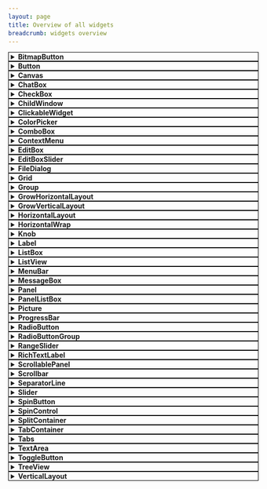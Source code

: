 ```yaml
---
layout: page
title: Overview of all widgets
breadcrumb: widgets overview
---
```


<style>
details.WidgetSummary {
  width: 100%;
  border: 1px solid black;
  padding-left: 0.3em;
}

details.WidgetSummary > summary {
  cursor: pointer;
}

details.WidgetSummary[open] {
  padding-bottom: 0.4em;
}
details.WidgetSummary[open] > summary {
  padding-bottom: 0.4em;
}
</style>

<!-- BitmapButton-->

<div class="SmallerMargin">
<details class="WidgetSummary" id="BitmapButton" markdown="1">
<summary><b>BitmapButton</b></summary>

The `BitmapButton` widget provides a button that has a small icon next to the text (or only an icon and no text).

![BitmapButton](/resources/WidgetsOverview/BitmapButton.png){:width="295" height="45"}

Similar widgets:
- If you don't want an icon and just want a button with a background texture then you should still use the <a href="#Button">Button</a> widget instead

Documentation: [BitmapButton](/documentation/1.0/classtgui_1_1BitmapButton.html), [ButtonRenderer](/documentation/1.0/classtgui_1_1ButtonRenderer.html) (BitmapButtonRenderer does not exist)

**Example usage**
```c++
button->setText("Click me");
button->setImage("Icon.png");

button->onPress([](const tgui::String& text){
    std::cerr << "Button with caption " << text << " was pressed\n";
});
```

**Notes**

Unlike the onClick signal, the onPress signal can also be triggered by pressing the space or return key while the button is focused.

When the Texture property is set in the renderer, the BackgroundColor and RoundedBorderRadius renderer properties will be ignored.

</details>
</div>

<!-- Button -->

<div class="SmallerMargin">
<details class="WidgetSummary" id="Button" markdown="1">
<summary><b>Button</b></summary>

The `Button` widget provides the basic funcionality for a button.

![Button](/resources/WidgetsOverview/Button.png){:width="400" height="35"}

Similar widgets:
- If you don't need Down or Hover states then you can use a <a href="#Picture">Picture</a> widget instead
- If you want the button to remain in Down state until clicking it again, then check out the <a href="#ToggleButton">ToggleButton</a> widget
- If you want a small icon next to the button text then check out the <a href="#BitmapButton">BitmapButton</a> widget

Documentation: [Button](/documentation/1.0/classtgui_1_1Button.html), [ButtonRenderer](/documentation/1.0/classtgui_1_1ButtonRenderer.html)

**Example usage**
```c++
button->setText("Click me");

button->onPress([](const tgui::String& text){
    std::cerr << "Button with caption " << text << " was pressed\n";
});
```

**Notes**

Unlike the onClick signal, the onPress signal can also be triggered by pressing the space or return key while the button is focused.

When the Texture property is set in the renderer, the BackgroundColor and RoundedBorderRadius renderer properties will be ignored.

</details>
</div>

<!-- Canvas -->

<div class="SmallerMargin">
<details class="WidgetSummary" id="Canvas" markdown="1">
<summary><b>Canvas</b></summary>

The `Canvas` widget provides a way to render custom contents.

There isn't actually a widget called `Canvas`, but every rendering backend has a backend-specific canvas widget to render on. For more information and examples on how to use each canvas, check the [Canvas tutorial](../canvas/).

Documentation:
- [CanvasSFML](/documentation/1.0/classtgui_1_1CanvasSFML.html)
- [CanvasSDL](/documentation/1.0/classtgui_1_1CanvasSDL.html)
- [CanvasOpenGL3](/documentation/1.0/classtgui_1_1CanvasOpenGL3.html)
- [CanvasGLES2](/documentation/1.0/classtgui_1_1CanvasGLES2.html)

</details>
</div>

<!-- ChatBox -->

<div class="SmallerMargin">
<details class="WidgetSummary" id="ChatBox" markdown="1">
<summary><b>ChatBox</b></summary>

The `ChatBox` widget provides a multi-line label where each line can be given its own text style and color.

![ChatBox](/resources/WidgetsOverview/ChatBox.png){:width="280" height="114"}

Similar widgets:
- If different text styles within a line are needed then check out the <a href="#RichTextLabel">RichTextLabel</a> widget instead

Documentation: [ChatBox](/documentation/1.0/classtgui_1_1ChatBox.html), [ChatBoxRenderer](/documentation/1.0/classtgui_1_1ChatBoxRenderer.html)

**Example usage**
```c++
chatBox->setLinesStartFromTop(false); // vertically align text to bottom
chatBox->setNewLinesBelowOthers(true); // lines are added at the bottom
chatBox->setLineLimit(100); // only keep last 100 lines at any time
chatBox->setTextColor(tgui::Color::Red); // sets default color
chatBox->setTextStyle(tgui::TextStyle::Bold); // sets default text style

chatBox->addLine("Hello"); // red + bold
chatBox->addLine("World", tgui::Color::Green); // green + bold
chatBox->addLine("World", tgui::Color::Blue, tgui::TextStyle::Italic); // blue + italic (not bold)
```

</details>
</div>

<!-- CheckBox -->

<div class="SmallerMargin">
<details class="WidgetSummary" id="CheckBox" markdown="1">
<summary><b>CheckBox</b></summary>

The `CheckBox` widget provides a box that is either checked or unchecked with some text displayed on the right side of the box.

![CheckBox](/resources/WidgetsOverview/CheckBox.png){:width="283" height="67"}

Similar widgets:
- If only one option should be selectable at the same time then you can use <a href="#RadioButton">RadioButton</a> instead
- If you don't need text next to the check box then you can also check out the <a href="#ToggleButton">ToggleButton</a> widget

Documentation: [CheckBox](/documentation/1.0/classtgui_1_1CheckBox.html), [CheckBoxRenderer](/documentation/1.0/classtgui_1_1CheckBoxRenderer.html)

**Example usage**
```c++
checkBox->setText("Option 1");
checkBox->setChecked(true);
checkBox->setTextClickable(true); // Also check/uncheck when text is clicked

checkBox->onChange([](bool checked){
    if (checked)
        std::cerr << "CheckBox is now checked.\n";
    else
        std::cerr << "CheckBox is now unchecked.\n";
});
```

**Notes**

When the TextureUnchecked and TextureChecked properties are set in the renderer, the BackgroundColor renderer property will be ignored.

</details>
</div>

<!-- ChildWindow -->

<div class="SmallerMargin">
<details class="WidgetSummary" id="ChildWindow" markdown="1">
<summary><b>ChildWindow</b></summary>

The `ChildWindow` widget provides a way to have child windows, which are esentially panels with a title bar.

![ChildWindow](/resources/WidgetsOverview/ChildWindow.png){:width="400" height="78"}

Documentation: [ChildWindow](/documentation/1.0/classtgui_1_1ChildWindow.html), [ChildWindowRenderer](/documentation/1.0/classtgui_1_1ChildWindowRenderer.html)

**Example usage**
```c++
childWindow->setMinimumSize({100, 50});
childWindow->setTitle("Settings");
childWindow->setTitleButtons(tgui::ChildWindow::TitleButton::Close);
childWindow->setResizable(true);
childWindow->setKeepInParent(true); // Prevents any part of the window to go outside the screen

childWindow->onClosing([](bool* abort){
    *abort = true; // Prevents the window from being closed, onClose won't be triggered
});
childWindow->onClose([]{
    std::cerr << "ChildWindow has been closed\n";
    // childWindow->getParent()->remove(childWindow) will be called after this callback ends
});
```

**Notes**

If a child window has a close button and the onClosing callback doesn't abort the close, then closing a child window will cause it to be removed from its parent. You can show the window again by simply adding the window to its parent like you did when creating it.

When the TextureTitleBar property is set in the renderer, the TitleBarColor renderer property will be ignored.

When the TextureBackground property is set in the renderer, the BackgroundColor renderer property will be ignored.

</details>
</div>

<!-- ClickableWidget -->

<div class="SmallerMargin">
<details class="WidgetSummary" id="ClickableWidget" markdown="1">
<summary><b>ClickableWidget</b></summary>

The `ClickableWidget` widget provides an invisible clickable rectangle. It is also used as the base class for several other widgets that inherit the simple mouse click events (e.g. Picture, Button, ...).

Documentation: [ClickableWidget](/documentation/1.0/classtgui_1_1ClickableWidget.html), [WidgetRenderer](/documentation/1.0/classtgui_1_1WidgetRenderer.html) (ClickableWidgetRenderer does not exist)

**Example usage**
```c++
widget->setSize({100, 50});
widget->setPosition({"50%", "20%"});

widget->onMousePress([]{
    std::cerr << "Left mouse button went down on top of the widget\n";
});
widget->onClick([]{
    std::cerr << "Widget was clicked\n";
});
```

</details>
</div>

<!-- ColorPicker -->

<div class="SmallerMargin">
<details class="WidgetSummary" id="ColorPicker" markdown="1">
<summary><b>ColorPicker</b></summary>

The `ColorPicker` widget provides a child window in which a color can be selected.

![ColorPicker](/resources/WidgetsOverview/ColorPicker.png){:width="537" height="243"}

Documentation: [ColorPicker](/documentation/1.0/classtgui_1_1ColorPicker.html), [ColorPickerRenderer](/documentation/1.0/classtgui_1_1ColorPickerRenderer.html)

**Example usage**
```c++
colorPicker->setTitle("Change Background Color");
colorPicker->setColor(tgui::Color::Blue); // Set initial color when opening

colorPicker->onColorChange([](const tgui::Color& color){
    std::cerr << "Color inside open window has changed\n";
});
colorPicker->onOkPress([](const tgui::Color& color){
    std::cerr << "The OK button was pressed to confirm the color selection\n";
});
colorPicker->onClose([]{
    std::cerr << "ColorPicker was closed (either by OK or Cancel)\n";
    // colorPicker->getParent()->remove(colorPicker) will be called after this callback ends
});
```

**Notes**

When the OK button is pressed, the onOkPress signal fires before onClose.

If the color was changed and the Cancel button is clicked, onColorChange will trigger with the initial color before onClose is triggered.

Closing the color picker (with either OK or Cancel button) will cause it to be removed from its parent. You can show the window again by simply adding the color picker to its parent like you did when creating it.

When the TextureTitleBar property is set in the renderer, the TitleBarColor renderer property will be ignored.

When the TextureBackground property is set in the renderer, the BackgroundColor renderer property will be ignored.

</details>
</div>

<!-- ComboBox -->

<div class="SmallerMargin">
<details class="WidgetSummary" id="ComboBox" markdown="1">
<summary><b>ComboBox</b></summary>

The `ComboBox` widget provides a way to select an item from a drop-down list.

![ComboBox](/resources/WidgetsOverview/ComboBox.png){:width="270" height="118"}

Documentation: [ComboBox](/documentation/1.0/classtgui_1_1ComboBox.html), [ComboBoxRenderer](/documentation/1.0/classtgui_1_1ComboBoxRenderer.html)

**Example usage**
```c++
comboBox->addItem("First");
comboBox->addItem("Second");
comboBox->addItem("Third");
comboBox->setSelectedItemByIndex(1); // Selects "Second"

comboBox->onItemSelect([](int index){
    std::cerr << "Selected item in ComboBox changed to index " << index << "\n";
});
comboBox->onItemSelect([](const tgui::String& item){
    std::cerr << "Selected item in ComboBox changed to " << item << "\n";
});
```

**Notes**

When the TextureBackground property is set in the renderer, the BackgroundColor renderer property will be ignored.

When the TextureArrow property is set in the renderer, the ArrowBackgroundColor and ArrowColor renderer properties will be ignored.

</details>
</div>


<!-- ContextMenu -->

<div class="SmallerMargin">
<details class="WidgetSummary" id="ContextMenu" markdown="1">
<summary><b>ContextMenu</b></summary>

The `ContextMenu` widget provides a way to select an item from a drop-down list.

![ContextMenu](/resources/WidgetsOverview/ContextMenu.png){:width="420" height="130"}

Documentation: [ContextMenu](/documentation/1.0/classtgui_1_1ContextMenu.html), [ContextMenuRenderer](/documentation/1.0/classtgui_1_1ContextMenuRenderer.html)

**Example usage**
```c++
contextMenu->setMinimumMenuWidth(100);
contextMenu->addMenuItem("Copy");
contextMenu->addMenuItem("Paste");
contextMenu->addMenuItem({"Edit", "Undo"});
contextMenu->addMenuItem({"Edit", "Redo"});
contextMenu->setMenuItemEnabled({"Edit", "Redo"}, false);

contextMenu->onMenuItemClick([](const std::vector<tgui::String>& hierarchy) {
    // hierarchy == {"Copy"} when pressing Copy item
    // hierarchy == {"Edit", "Undo"} when pressing Undo item
});

// The menu is only there when you open it.
// Once the user clicks on an item, the menu automatically closes.
contextMenu->openMenuAtMouseCursor();
```

**Notes**

When the menu is closed (which is the default), the widget is invisible even after adding it to the gui and isVisible() returns true. You must use the openMenu or openMenuAtMouseCursor to make the menu show up.

The connectMenuItem will internally do the same as adding an onMenuItemClick callback that compares whether the clicked menu item matches with the connected item.

When the TextureItemBackground property is set in the renderer, the BackgroundColor and SelectedBackgroundColor renderer property will be ignored for the menus.

</details>
</div>


<!-- EditBox -->

<div class="SmallerMargin">
<details class="WidgetSummary" id="EditBox" markdown="1">
<summary><b>EditBox</b></summary>

The `EditBox` widget provides a single-line text field.

![EditBox](/resources/WidgetsOverview/EditBox.png){:width="295" height="31"}

Similar widgets:
- If you need a multi-line text field then check out the <a href="#TextArea">TextArea</a> widget instead

Documentation: [EditBox](/documentation/1.0/classtgui_1_1EditBox.html), [EditBoxRenderer](/documentation/1.0/classtgui_1_1EditBoxRenderer.html)

**Example usage**
```c++
editBox->setPasswordCharacter('*');
editBox->setAlignment(tgui::EditBox::Alignment::Right);
editBox->setDefaultText("Fill in password..."); // Displayed while edit box is empty

editBox->onTextChange([](const tgui::String& text){
    std::cerr << "EditBox contents was changed to " << text << "\n";
});
editBox->onReturnOrUnfocus([](const tgui::String& text){
    std::cerr << "EditBox was unfocused or return key was pressed.\n";
});
```

**Notes**

When the Texture property is set in the renderer, the BackgroundColor renderer property will be ignored.

</details>
</div>

<!-- EditBoxSlider -->

<div class="SmallerMargin">
<details class="WidgetSummary" id="EditBoxSlider" markdown="1">
<summary><b>EditBoxSlider</b></summary>

The `EditBoxSlider` widget provides a numeric text field with a slider below it.

![EditBoxSlider](/resources/WidgetsOverview/EditBoxSlider.png){:width="200" height="39"}

Similar widgets:
- If instead of a slider below the edit box you want arrows next to it then check out the <a href="#SpinControl">SpinControl</a> widget instead

Documentation: [EditBoxSlider](/documentation/1.0/classtgui_1_1EditBoxSlider.html), [WidgetRenderer](/documentation/1.0/classtgui_1_1WidgetRenderer.html) (EditBoxSliderRenderer does not exist)

**Example usage**
```c++
editBoxSlider->setMinimum(10);
editBoxSlider->setMaximum(20);
editBoxSlider->setStep(0.1);
editBoxSlider->setValue(15);
editBoxSlider->setDecimalPlaces(1); // Display "15.0" instead of "15"
editBoxSlider->setTextAlignment(tgui::HorizontalAlignment::Center);

editBoxSlider->onValueChange([](float value){
    std::cerr << "EditBoxSlider value was changed to " << value << "\n";
});
```

**Notes**

The renderer for the edit box and slider can be accessed with `getEditBoxRenderer()` and `getSliderRenderer()`.

</details>
</div>

<!-- FileDialog -->

<div class="SmallerMargin">
<details class="WidgetSummary" id="FileDialog" markdown="1">
<summary><b>FileDialog</b></summary>

The `FileDialog` widget allows you to select a file from the file system.

![FileDialog (White theme)](/resources/WidgetsOverview/FileDialog_White.png){:width="602" height="423"} ![FileDialog (Black theme)](/resources/WidgetsOverview/FileDialog_Black.png){:width="602" height="423"}

Documentation: [FileDialog](/documentation/1.0/classtgui_1_1FileDialog.html), [FileDialogRenderer](/documentation/1.0/classtgui_1_1FileDialogRenderer.html)

**Example usage**
```c++
// Open dialog where you can select multiple files
auto openFileDialog = tgui::FileDialog::create("Open file", "Open");
openFileDialog->setMultiSelect(true);
openFileDialog->setPath(tgui::Filesystem::getHomeDirectory());
openFileDialog->setFileTypeFilters({ {"Images", {"*.png", "*.jpg"}}, {"All files", {}} }, 1);

// Save dialog
auto saveFileDialog = tgui::FileDialog::create("Save file", "Save");
saveFileDialog->setFileMustExist(false);
saveFileDialog->setFilename("config.txt");

openFileDialog->onFileSelect([](const std::vector<tgui::Filesystem::Path>& paths){
    for (auto path : paths)
        std::cerr << path.asString() << "\n";
});

saveFileDialog->onFileSelect([](const tgui::String& filePath){
    std::cerr << "Selected file " << filePath << "\n";
});
saveFileDialog->onCancel([]{
    std::cerr << "No file selected.\n";
});
```

**Notes**

You can still interact with widgets outside the file dialog. If you do not want this, then you should e.g. place a semi-transparent black panel behind the file dialog that fills the entire screen, and then remove it again when the window is closed.

The file dialog is a child window that remains in the main window. TGUI only renders to the window attached to the gui, if you instead want a new dialog window then it might be a better choice to use [tiny file dialogs](https://sourceforge.net/projects/tinyfiledialogs/) or [Portable File Dialogs](https://github.com/samhocevar/portable-file-dialogs).

</details>
</div>

<!-- Grid -->

<div class="SmallerMargin">
<details class="WidgetSummary" id="Grid" markdown="1">
<summary><b>Grid</b></summary>

The `Grid` widget provides a way to automatically position widgets beneath and beside each other. The grid can either auto-size to fit the widgets inside it, or it can be given a size in which case additional gaps can appear between widgets so that the widgets spread out to fill the given area.

Similar widgets:
- If you only need a single row or column then check out <a href="#GrowHorizontalLayout">GrowHorizontalLayout</a> or <a href="#GrowVerticalLayout">GrowVerticalLayout</a> instead
- If widgets are always added to the same row until it is full then check out the <a href="#HorizontalWrap">HorizontalWrap</a> widget
- If the size of the child widgets should also be determined by the grid size then have a look at <a href="#HorizontalLayout">HorizontalLayout</a> and <a href="#VerticalLayout">VerticalLayout</a>

Documentation: [Grid](/documentation/1.0/classtgui_1_1Grid.html), [WidgetRenderer](/documentation/1.0/classtgui_1_1WidgetRenderer.html) (GridRenderer does not exist)

**Example usage**
```c++
// Only call setWidgetCell after adding the widget with the add() function
// Make sure to add the widget to the grid with the add() function before calling setWidgetCell.
// You need to call setWidgetCell for each widget in the grid. The function has several parameters:
// - The widget for which you want to set (or change) the grid location
// - Row number in which the widget needs to be placed (starting from 0)
// - Column number in which the widget needs to be placed (starting from 0)
// - Optional alignment within the cell (in case widget is smaller than those in same row or column)
// - Optional padding to add around the widget
grid->setWidgetCell(widget1, 0, 0);
grid->setWidgetCell(widget2, 0, 1);
grid->setWidgetCell(widget3, 3, 1);

// Assuming the widgets have sizes of 200x150, 100x100 and 300x200, the above lines cause the following:
// - The top row will have a height of max(150,100) = 150
// - Rows 1 and 2 don't exist as they contain no widgets, the second row will be row number 3
// - The second row has height 200
// - The first column has a width of 200
// - The second column has a width of max(100,300) = 300
// - The cell (0,1) thus has size 300x150 in which widget2 with size 100x100 will be centered
// - The size of the grid will be 350x500

// Calling setSize stops the grid from auto-sizing and will move widgets to fill the size.
// With the above conditions, widget3 will be placed 400-350 = 50 pixels lower after this.
// If there were more rows, the extra 50 pixels would be evenly divided between the rows.
grid->setSize({400, 500});
```

**Notes**

There is an `addWidget` function which the same parameters as `setWidgetCell` which calls `add` and `setWidgetCell` together.

You should never call `setPosition` on any child widget that is added to Grid.

</details>
</div>

<!-- Group -->

<div class="SmallerMargin">
<details class="WidgetSummary" id="Group" markdown="1">
<summary><b>Group</b></summary>

The `Group` widget provides an invisible rectangle that holds a collection of widgets. As widgets have a position relative to their parent, using a Group is useful for moving multiple widgets at once. Different menus in a program could also consist of a Group per screen so that switching menu is as simple as hiding one group and showing another one.

Similar widgets:
- If you need a background or borders then use the <a href="#Panel">Panel</a> widget instead

Documentation: [Group](/documentation/1.0/classtgui_1_1Group.html), [GroupRenderer](/documentation/1.0/classtgui_1_1GroupRenderer.html)

**Example usage**
```c++
group->add(widget); // Add the child widget to the group instead of directly to the gui

// The line below will set a 5px padding on all 4 sides of the group.
// A widget with position (0,0) and size (100%,100%) inside a group of size (800,600)
// will appear on the screen at position (5,5) with a size of (790,590)
group->getRenderer()->setPadding({5});
```

**Notes**

While the group itself is invisible, it still has a size. Any child widgets positioned outside this size are clipped.

If the mouse isn't interacting with a child widget inside the group, then the mouse events are passed to the widgets behind the group (if there would be any). If events must be absorbed by the group and should never pass to any widgets behind it then use the <a href="#Panel">Panel</a> widget instead (its background color can be set to `tgui::Color::Transparent` to be invisible).

If no position or size is given for the group, it will fill its entire parent area.

</details>
</div>

<!-- GrowHorizontalLayout -->

<div class="SmallerMargin">
<details class="WidgetSummary" id="GrowHorizontalLayout" markdown="1">
<summary><b>GrowHorizontalLayout</b></summary>

The `GrowHorizontalLayout` widget provides a way to automatically position widgets next to each other, while the height of each child widget will be set to the height of the GrowHorizontalLayout. The width of the GrowHorizontalLayout changes dynamically to fit all widgets inside it.

Similar widgets:
- If you need to place widgets beneath each other then check out the <a href="#GrowVerticalLayout">GrowVerticalLayout</a> widget instead
- If you want widgets to fill an area of a fixed width instead of having the layout grow then check out the <a href="#HorizontalLayout">HorizontalLayout</a> widget instead
- If you want widgets to have different heights, then check out the <a href="#Grid">Grid</a> widget instead

Documentation: [GrowHorizontalLayout](/documentation/1.0/classtgui_1_1GrowHorizontalLayout.html), [BoxLayoutRenderer](/documentation/1.0/classtgui_1_1BoxLayoutRenderer.html) (GrowHorizontalLayoutRenderer does not exist)

**Example usage**
```c++
// Set the height of the layout and all widgets inside it. Setting a width would do nothing.
horiLayout->setHeight(150);

// Widgets only need to be given a width, their height will match the height of the layout
auto button = tgui::Button::create("Hello");
button->setWidth(100);
horiLayout->add(button);

// Widgets don't need to be the same type
auto panel = tgui::Panel::create();
panel->setWidth(200);
horiLayout->add(panel);

// The width of the widget is allowed to be dynamic
auto button2 = tgui::Button::create("World");
button2->setWidth("height * 0.8");
horiLayout->add(button2);

// Add a gap between all widgets
horiLayout->getRenderer()->setSpaceBetweenWidgets(10);
```

**Notes**

You should never call `setPosition` on any child widget that is added to GrowHorizontalLayout.

You must manually set a width for all widgets added to the layout.

</details>
</div>

<!-- GrowVerticalLayout -->

<div class="SmallerMargin">
<details class="WidgetSummary" id="GrowVerticalLayout" markdown="1">
<summary><b>GrowVerticalLayout</b></summary>

The `GrowVerticalLayout` widget provides a way to automatically position widgets below each other, while the width of each child widget will be set to the width of the GrowVerticalLayout. The height of the GrowVerticalLayout changes dynamically to fit all widgets inside it.

Similar widgets:
- If you need to place widgets beside each other then check out the <a href="#GrowHorizontalLayout">GrowHorizontalLayout</a> widget instead
- If you want widgets to fill an area of a fixed height instead of having the layout grow then check out the <a href="#VerticalLayout">VerticalLayout</a> widget instead
- If you want widgets to have different widths, then check out the <a href="#Grid">Grid</a> widget instead

Documentation: [GrowVerticalLayout](/documentation/1.0/classtgui_1_1GrowVerticalLayout.html), [BoxLayoutRenderer](/documentation/1.0/classtgui_1_1BoxLayoutRenderer.html) (GrowVerticalLayoutRenderer does not exist)

**Example usage**
```c++
// Make the layout and all widgets inside 200px wide. Setting a height would do nothing.
vertLayout->setWidth(200);

// Widgets only need to be given a height, their width will match the width of the layout
auto button = tgui::Button::create("Hello");
button->setHeight(50);
vertLayout->add(button);

// Widgets don't need to be the same type
auto editBox = tgui::EditBox::create();
editBox->setHeight(20);
vertLayout->add(editBox);

// The heigth of the widget is allowed to be dynamic
auto button2 = tgui::Button::create("World");
button2->setHeight("width * 0.4");
vertLayout->add(button2);

// Add a gap between all widgets
vertLayout->getRenderer()->setSpaceBetweenWidgets(10);
```

**Notes**

You should never call `setPosition` on any child widget that is added to GrowVerticalLayout.

You must manually set a height for all widgets added to the layout.

</details>
</div>

<!-- HorizontalLayout -->

<div class="SmallerMargin">
<details class="WidgetSummary" id="HorizontalLayout" markdown="1">
<summary><b>HorizontalLayout</b></summary>

The `HorizontalLayout` widget provides a way to automatically position and resize widgets to fill a given area. All child widgets will be placed left and right of each other, the height of each widget will equal the height of the HorizontalLayout.

Similar widgets:
- If you need to place widgets beneath each other then check out the <a href="#VerticalLayout">VerticalLayout</a> widget instead
- If you want to control the width of widgets and have the layout grow to fit them, then check the <a href="#GrowHorizontalLayout">GrowHorizontalLayout</a> widget instead
- If you only want to automatically position widgets but give them a manual size, then check out the <a href="#Grid">Grid</a> widget instead

Documentation: [HorizontalLayout](/documentation/1.0/classtgui_1_1HorizontalLayout.html), [BoxLayoutRenderer](/documentation/1.0/classtgui_1_1BoxLayoutRenderer.html) (HorizontalLayoutRenderer does not exist)

**Example usage**
```c++
horiLayout->setSize(500, 100);

horiLayout->add(button1);    // ratio = 1
horiLayout->addSpace(0.5);   // ratio = 0.5
horiLayout->add(button2, 2); // ratio = 2
horiLayout->addSpace(0.5);   // ratio = 0.5
horiLayout->add(button3);    // ratio = 1

// sum of ratios: 5
// width of horiLayout: 500
// width of spaces (gaps between widgets): 0.5 / 5 * 500 = 50
// width of button1 and button3: 1 / 5 * 500 = 100
// width of button2: 2 / 5 * 500 = 200
```

**Notes**

The size of the HorizontalLayout (both width and height) must be provided, and child widgets will be resized to fit this size.

You should never call `setPosition` or `setSize` on any child widget that is added to HorizontalLayout.

</details>
</div>

<!-- HorizontalWrap -->

<div class="SmallerMargin">
<details class="WidgetSummary" id="HorizontalWrap" markdown="1">
<summary><b>HorizontalWrap</b></summary>

The `HorizontalWrap` widget provides a way to automatically position widgets beside and beneath each other. Widgets that are added to it are placed next to each other, until the widget would no longer fit on the row in which case a it will be placed below the others at the left side of the new row.

Similar widgets:
- If you want the widgets placed in a grid but want to control the row and column of each widget then check out the <a href="#Grid">Grid</a> widget instead

Documentation: [HorizontalWrap](/documentation/1.0/classtgui_1_1HorizontalWrap.html), [BoxLayoutRenderer](/documentation/1.0/classtgui_1_1BoxLayoutRenderer.html) (HorizontalWrapRenderer does not exist)

**Example usage**
```c++
horiWrap->setSize({100, 200});
horiWrap->getRenderer()->setPadding({5}); // Keep 5px on all sides as empty space
horiWrap->getRenderer()->setSpaceBetweenWidgets(10); // Put a 10px gap beside and below widgets

horiWrap->add(widget1);
horiWrap->add(widget2);
horiWrap->add(widget3);

// Assume the 3 child widgets have size 50x50. Their positions will be as follows:
// - widget1 is at position (5,5)
// - widget2 is at position (65,5)
// - widget3 is at position (5,65)
```

**Notes**

The size of the HorizontalWrap (both width and height) must be provided. It is not possible to have the container grow as more widgets are added.

You should never call `setPosition` on any child widget that is added to HorizontalWrap.

</details>
</div>

<!-- Knob -->

<div class="SmallerMargin">
<details class="WidgetSummary" id="Knob" markdown="1">
<summary><b>Knob</b></summary>

The `Knob` widget provides a circular dial that can be rotated to the wanted value.

![Knob](/resources/WidgetsOverview/Knob.png){:width="180" height="90"}

Similar widgets:
- If you want to select the value on a straight line then use the <a href="#Slider">Slider</a> widget instead

Documentation: [Knob](/documentation/1.0/classtgui_1_1Knob.html), [KnobRenderer](/documentation/1.0/classtgui_1_1KnobRenderer.html)

**Example usage**
```c++
knob->setMinimum(0);
knob->setMaximum(100);
knob->setValue(25);

knob->setStartRotation(240); // The knob should point to the bottom left if value is 0
knob->setEndRotation(300); // The knob should point to the bottom right if value is 100
knob->setClockwiseTurning(true); // Thumb can't point downwards, we go clockwise from start to end angle

// If no foreground texture would be set, a small circle is drawn inside the knob.
// The texture replaces this circle by something custom.
knob->getRenderer()->setTextureForeground("Arrow.png");
knob->getRenderer()->setImageRotation(90); // Unrotated Arrow.png image points upwards

knob->onValueChange([](float value){
    std::cerr << "Value of the knob was changed to " << value << "\n";
});
```

**Notes**

All angles need to specified in the half-open interval [0,360) where 0 is the right side and 90 is upwards.

When the TextureBackground property is set in the renderer, the BackgroundColor renderer property will be ignored.

When the TextureForeground property is set in the renderer, the ThumbColor renderer property will be ignored.

</details>
</div>

<!-- Label -->

<div class="SmallerMargin">
<details class="WidgetSummary" id="Label" markdown="1">
<summary><b>Label</b></summary>

The `Label` widget provides a way to display some non-interactive text. This can be either a simple line of text, or a box with word-wrap and scrollbars.

![Label](/resources/WidgetsOverview/Label.png){:width="357" height="93"}

Similar widgets:
- If the text formatting (e.g. color) should be different in parts of the label then check out the <a href="#RichTextLabel">RichTextLabel</a> widget instead

Documentation: [Label](/documentation/1.0/classtgui_1_1Label.html), [LabelRenderer](/documentation/1.0/classtgui_1_1LabelRenderer.html)

**Example usage**
```c++
// If setSize isn't called then the label auto-sizes based on the text it contains
label->setText("Hello world.\nLorem ipsum dolor sit amet");

// An auto-sizing label can be given a maximum width where text should start at a new line
label->setMaximumTextWidth(300);

// If setSize is called then the size no longer depends on the text inside the label
// and a vertical scrollbar can appear if the text does not fit.
label->setSize({300, 400});
label->setHorizontalAlignment(tgui::Label::HorizontalAlignment::Right);

label->onClick([]{
    std::cerr << "Label was clicked\n";
});
label->onDoubleClick([]{
    std::cerr << "Label was double-clicked\n";
});
```

**Notes**

If the label should be rendered on top of another widget that should receive the events then you can use `label->ignoreMouseEvents(true)` to let all mouse events pass through the label.

When the TextureBackground property is set in the renderer, the BackgroundColor renderer property will be ignored.

</details>
</div>

<!-- ListBox -->

<div class="SmallerMargin">
<details class="WidgetSummary" id="ListBox" markdown="1">
<summary><b>ListBox</b></summary>

The `ListBox` widget provides a list of selectable items.

![ListBox](/resources/WidgetsOverview/ListBox.png){:width="360" height="145"}

Similar widgets:
- If you need a header, multiple columns, lines between items or an icon before the text, then you should check out the <a href="#ListView">ListView</a> widget instead

Documentation: [ListBox](/documentation/1.0/classtgui_1_1ListBox.html), [ListBoxRenderer](/documentation/1.0/classtgui_1_1ListBoxRenderer.html)

**Example usage**
```c++
listBox->addItem("First");
listBox->addItem("Second");
listBox->addItem("Third");
listBox->setSelectedItemByIndex(1); // Selects "Second"
listBox->setTextAlignment(tgui::ListBox::TextAlignment::Center);

listBox->onItemSelect([](int index){
    std::cerr << "Selected item in ListBox changed to index " << index << "\n";
});
listBox->onItemSelect([](const tgui::String& item){
    std::cerr << "Selected item in ListBox changed to " << item << "\n";
});
```

**Notes**

When the TextureBackground property is set in the renderer, the BackgroundColor renderer property will be ignored.

</details>
</div>

<!-- ListView -->

<div class="SmallerMargin">
<details class="WidgetSummary" id="ListView" markdown="1">
<summary><b>ListView</b></summary>

The `ListView` widget provides a list of selectable items, potentially with multiple columns.

![ListView](/resources/WidgetsOverview/ListView.png){:width="425" height="135"}

Similar widgets:
- If you only need one column and don't need a header, lines between items or an icon before the text, then you should check out the <a href="#ListBox">ListBox</a> widget instead

Documentation: [ListView](/documentation/1.0/classtgui_1_1ListView.html), [ListViewRenderer](/documentation/1.0/classtgui_1_1ListViewRenderer.html)

**Example usage**
```c++
listView->addColumn("Name", 210);
listView->addColumn("Size", 75, tgui::ListView::ColumnAlignment::Right);
listView->addColumn("Modified", 140, tgui::ListView::ColumnAlignment::Right);
listView->setResizableColumns(true);

listView->addItem({"bin", "", "22 Nov 2021  22:18"});
listView->addItem({"form.txt", "41.7 KB", "21 Nov 2019  08:28"});
listView->addItem({"Linux.bmp", "1.4 MB", "1 Aug 2020  15:12"});

listView->onItemSelect([](int index){
    std::cerr << "Selected item in ListView changed to index " << index << "\n";
});
listView->onItemSelect([](int index){
    std::cerr << "Item with index " << index << " was double clicked\n";
});
listView->onHeaderClick([lv=listView.get()](int index){
    std::cerr << "Header at index " << item << " was clicked.\n";

    // Sort the rows in the list view in ascending order based on the clicked column.
    // This only affects existing items, adding new items later requires calling sort again.
    lv->sort(index, [](const tgui::String& a, const tgui::String& b) { return a < b; });
});
```

**Notes**

When the TextureBackground property is set in the renderer, the BackgroundColor renderer property will be ignored.

When the TextureHeaderBackground property is set in the renderer, the HeaderBackgroundColor renderer property will be ignored.

</details>
</div>

<!-- MenuBar -->

<div class="SmallerMargin">
<details class="WidgetSummary" id="MenuBar" markdown="1">
<summary><b>MenuBar</b></summary>

The `MenuBar` widget provides a menu bar that can open menus below or above it.

![MenuBar](/resources/WidgetsOverview/MenuBar.png){:width="158" height="86"}

Documentation: [MenuBar](/documentation/1.0/classtgui_1_1MenuBar.html), [MenuBarRenderer](/documentation/1.0/classtgui_1_1MenuBarRenderer.html)

**Example usage**
```c++
// You can add menus and the items in them sequentially
menuBar->addMenu("File");
menuBar->addMenuItem("Load");
menuBar->addMenuItem("Save");
menuBar->addMenu("Edit");
menuBar->addMenuItem("Undo");

// Or you can provide a hierarchy (which is needed if you want submenus)
menuBar->addMenuItem({"Edit", "Redo"});
menuBar->addMenuItem({"Format", "Text", "Bold"});

// You can add separator lines by setting the text to "-"
menuBar->addMenuItem({"Edit", "-"});

menuBar->setMenuItemEnabled({"Edit", "Redo"}, false);

menuBar->onMenuItemClick([](const std::vector<tgui::String>& menuItem){
    if (menuItem.size() == 2 && menuItem[0] == "File" && menuItem[1] == "Load")
        std::cerr << "File > Load was clicked\n";
});
menuBar->connectMenuItem({"File", "Save"}, []{
    std::cerr << "File > Save was clicked\n";
});
```

**Notes**

The connectMenuItem will internally do the same as adding an onMenuItemClick callback that compares whether the clicked menu item matches with the connected item.

When the TextureBackground property is set in the renderer, the BackgroundColor renderer property will be ignored for the menu bar.

When the TextureItemBackground property is set in the renderer, the BackgroundColor and SelectedBackgroundColor renderer property will be ignored for the menus.

</details>
</div>

<!-- MessageBox -->

<div class="SmallerMargin">
<details class="WidgetSummary" id="MessageBox" markdown="1">
<summary><b>MessageBox</b></summary>

The `MessageBox` widget provides a child window that displays a message with some buttons below it.

![MessageBox](/resources/WidgetsOverview/MessageBox.png){:width="252" height="96"}

Documentation: [MessageBox](/documentation/1.0/classtgui_1_1MessageBox.html), [MessageBoxRenderer](/documentation/1.0/classtgui_1_1MessageBoxRenderer.html)

**Example usage**
```c++
messageBox->setText("Are you sure?");
messageBox->addButton("Yes");
messageBox->addButton("No");
messageBox->setButtonAlignment(tgui::MessageBox::Alignment::Right);

messageBox->onButtonPress([msgBox=messageBox.get()](const tgui::String& button){
    assert(button == "Yes" || button == "No");
    std::cerr << "The " << button << " button was pressed\n";

    // Remove the message box from its parent to stop showing it
    msgBox->getParent()->remove(msgBox->shared_from_this());
});
```

**Notes**

You can still interact with widgets outside the message box. If you do not want this, then you should e.g. place a semi-transparent black panel behind the message box that fills the entire screen, and then remove it again when the window is closed.

The message box is a child window that remains in the main window. TGUI only renders to the window attached to the gui, if you instead want a new dialog window then it might be a better choice to use [tiny file dialogs](https://sourceforge.net/projects/tinyfiledialogs/) or [Portable File Dialogs](https://github.com/samhocevar/portable-file-dialogs).

When the TextureTitleBar property is set in the renderer, the TitleBarColor renderer property will be ignored.

When the TextureBackground property is set in the renderer, the BackgroundColor renderer property will be ignored.

</details>
</div>

<!-- Panel -->

<div class="SmallerMargin">
<details class="WidgetSummary" id="Panel" markdown="1">
<summary><b>Panel</b></summary>

The `Panel` widget provides a collection of widgets with a background behind them.

Similar widgets:
- If the panel needs to be invisible then check out the <a href="#Group">Group</a> widget instead

Documentation: [Panel](/documentation/1.0/classtgui_1_1Panel.html), [PanelRenderer](/documentation/1.0/classtgui_1_1PanelRenderer.html)

**Example usage**
```c++
panel->add(widget); // Add the child widget to the panel instead of directly to the gui

// Set the background of the panel. You could also use setTextureBackground for an image.
panel->getRenderer()->setBackgroundColor(tgui::Color::Blue);

// The line below will set a 5px padding on all 4 sides of the group.
// A widget with position (0,0) and size (100%,100%) inside a panel of size (800,600)
// will appear on the screen at position (5,5) with a size of (790,590)
panel->getRenderer()->setPadding({5});
```

</details>
</div>

<!-- PanelListBox -->

<div class="SmallerMargin">
<details class="WidgetSummary" id="PanelListBox" markdown="1">
<summary><b>PanelListBox</b></summary>

The `PanelListBox` widget provides a list of selectable items, where each item is a panel that can contain any chosen widgets.

Similar widgets:
- If each item should only contain a simple label then check out the <a href="#ListBox">ListBox</a> widget instead

Documentation: [PanelListBox](/documentation/1.0/classtgui_1_1PanelListBox.html), [PanelListBoxRenderer](/documentation/1.0/classtgui_1_1PanelListBoxRenderer.html)

**Example usage**
```c++
// Design how you want each row to look by adding widgets to the hidden template panel
tgui::Panel::Ptr templatePanel = listBox->getPanelTemplate();
tgui::Picture::Ptr templatePic = tgui::Picture::create();
templatePic->setOrigin({0.5f, 0.5f});
templatePic->setPosition({"50%", "50%"});
templatePanel->add(templatePic, "PicName");

// Adding items will create a new visible panel that is copied from the template panel
tgui::Panel::Ptr itemPanel1 = listBox->addItem();
tgui::Picture::Ptr itemPic = itemPanel1->get<tgui::Picture>("PicName");
itemPic->getRenderer()->setTexture("image1.png");

tgui::Panel::Ptr itemPanel2 = listBox->addItem();
itemPanel2->get<tgui::Picture>("PicName")->getRenderer()->setTexture("image2.png");

listBox->setItemsHeight(50); // Give each panel a height of 50px

// Choose the background color of all item panels
listBox->getRenderer()->setItemsBackgroundColor(tgui::Color::White);
listBox->getRenderer()->setSelectedItemsBackgroundColor(tgui::Color::Blue);
listBox->setSelectedItemByIndex(0);

listBox->onItemSelect([](int index){
    std::cerr << "Selected item in PanelListBox changed to index " << index << "\n";
});
```

**Notes**

You should never call `setPosition` or `setSize` on the template panel or any of the item panels. The list box controls the position and size of each item.

</details>
</div>

<!-- Picture -->

<div class="SmallerMargin">
<details class="WidgetSummary" id="Picture" markdown="1">
<summary><b>Picture</b></summary>

The `Picture` widget provides a way to show a static image.

Documentation: [Picture](/documentation/1.0/classtgui_1_1Picture.html), [PictureRenderer](/documentation/1.0/classtgui_1_1PictureRenderer.html)

**Example usage**
```c++
auto picture = tgui::Picture::create("image1.png");
picture->getRenderer()->setTexture("image2.png"); // To change image after construction

picture->onClick([]{
    std::cerr << "Picture was clicked\n";
});
picture->onDoubleClick([]{
    std::cerr << "Picture was double-clicked\n";
});
```

**Notes**

If the image should be rendered on top of another widget that should receive the events then you can use `picture->ignoreMouseEvents(true)` to let all mouse events pass through the picture.

</details>
</div>

<!-- ProgressBar -->

<div class="SmallerMargin">
<details class="WidgetSummary" id="ProgressBar" markdown="1">
<summary><b>ProgressBar</b></summary>

The `ProgressBar` widget provides a loading bar to indicate progress.

![ProgressBar](/resources/WidgetsOverview/ProgressBar.png){:width="235" height="91"}

Documentation: [ProgressBar](/documentation/1.0/classtgui_1_1ProgressBar.html), [ProgressBarRenderer](/documentation/1.0/classtgui_1_1ProgressBarRenderer.html)

**Example usage**
```c++
progressBar->setMinimum(0);
progressBar->setMaximum(200);

progressBar->setValue(70);
progressBar->incrementValue(); // set value to 71
progressBar->setText("71%");

progressBar->onValueChange([](unsigned int value){
    std::cerr << "ProgressBar value has changed to " << value << "\n";
});
progressBar->onFull([]{
    std::cerr << "ProgressBar value has reached the maximum\n";
});
```

**Notes**

When the TextureBackground property is set in the renderer, the BackgroundColor renderer property will be ignored.

When the TextureFill property is set in the renderer, the FillColor renderer property will be ignored.

</details>
</div>

<!-- RadioButton -->

<div class="SmallerMargin">
<details class="WidgetSummary" id="RadioButton" markdown="1">
<summary><b>RadioButton</b></summary>

The `RadioButton` widget provides a box of which at most one of them can be checked, with some text displayed on the right side of the box.

![RadioButton](/resources/WidgetsOverview/RadioButton.png){:width="285" height="72"}

Similar widgets:
- If multiple options should be possible or if it should be possible to uncheck a checked box then you should use <a href="#CheckBox">CheckBox</a> instead

Documentation: [RadioButton](/documentation/1.0/classtgui_1_1RadioButton.html), [RadioButtonRenderer](/documentation/1.0/classtgui_1_1RadioButtonRenderer.html)

**Example usage**
```c++
radioButton->setText("Option 1");
radioButton->setChecked(true); // This will uncheck all others with the same parent
radioButton->setTextClickable(true); // Also check/uncheck when text is clicked

// While the user can't uncheck a radio button, you can do it in code
radioButton->setChecked(false);

radioButton->onCheck([]{
    std::cerr << "The RadioButton is now checked.\n";
});
```

**Notes**

Whenever a radio button is checked, it will look for other radio buttons that were added to the same parent and uncheck them. If you wish to create multiple groups of radio buttons when one option can be checked per group then each group should be added to a separate container (e.g. a RadioButtonGroup, Group or Panel widget).

When the TextureUnchecked and TextureChecked properties are set in the renderer, the BackgroundColor renderer property will be ignored.

</details>
</div>

<!-- RadioButtonGroup -->

<div class="SmallerMargin">
<details class="WidgetSummary" id="RadioButtonGroup" markdown="1">
<summary><b>RadioButtonGroup</b></summary>

The `RadioButtonGroup` widget provides an invisible container in which you can add radio buttons to group them together.

Similar widgets:
- If the group needs to have a position and size then use the <a href="#Group">Group</a> widget instead
- If the group needs to have a background color then use the <a href="#Panel">Panel</a> widget instead

Documentation: [RadioButtonGroup](/documentation/1.0/classtgui_1_1RadioButtonGroup.html), [WidgetRenderer](/documentation/1.0/classtgui_1_1WidgetRenderer.html) (RadioButtonGroupRenderer does not exist)

**Example usage**
```c++
group->add(radioButton1);
group->add(radioButton2);

// RadioButtonGroup provides a helper function to uncheck all radio buttons inside it
group->uncheckRadioButtons();
```

**Notes**

Unlike the Group widget, a RadioButtonGroup has no size. You can freely place radio buttons (or other widgets) inside it without them being clipped if they wouldn't fit.

You still need to manully position the radio buttons inside the group, it does not provide any functionality to e.g. automatically place them below each other.

</details>
</div>

<!-- RangeSlider -->

<div class="SmallerMargin">
<details class="WidgetSummary" id="RangeSlider" markdown="1">
<summary><b>RangeSlider</b></summary>

The `RangeSlider` widget provides a horizontal or vertical slider with 2 knobs in order to select a range.

![RangeSlider](/resources/WidgetsOverview/RangeSlider.png){:width="160" height="61"}

Similar widgets:
- If you only need a single knob then check out the <a href="#Slider">Slider</a> widget instead

Documentation: [RangeSlider](/documentation/1.0/classtgui_1_1RangeSlider.html), [RangeSliderRenderer](/documentation/1.0/classtgui_1_1RangeSliderRenderer.html)

**Example usage**
```c++
slider->setMinimum(100);
slider->setMaximum(200);
slider->setStep(5);
slider->setSelectionStart(150); // Position for first knob
slider->setSelectionEnd(160); // Position for second knob

slider->onRangeChange([](float start, float end){
    std::cerr << "New range selected in RangeSlider is " << start << "-" << end << "\n";
});
```

**Notes**

When the TextureTrack property is set in the renderer, the TrackColor renderer property will be ignored.

When the TextureThumb property is set in the renderer, the ThumbColor renderer property will be ignored.

When the TextureSelectedTrack property is set in the renderer, the SelectedTrackColor renderer property will be ignored.

</details>
</div>

<!-- RichTextLabel -->

<div class="SmallerMargin">
<details class="WidgetSummary" id="RichTextLabel" markdown="1">
<summary><b>RichTextLabel</b></summary>

The `RichTextLabel` widget provides a way to display some non-interactive text with different text styles and colors.

![RichTextLabel](/resources/WidgetsOverview/RichTextLabel.png){:width="400" height="180"}

Similar widgets:
- If the entire text will be the same style and color then you can use the <a href="#Label">Label</a> widget instead

Documentation: [RichTextLabel](/documentation/1.0/classtgui_1_1RichTextLabel.html), [LabelRenderer](/documentation/1.0/classtgui_1_1LabelRenderer.html) (RichTextLabelRenderer does not exist)

**Example usage**
```c++
label->setSize({300, 400});
label->setHorizontalAlignment(tgui::RichTextLabel::HorizontalAlignment::Right);

label->setTextSize(13); // Set default text size
label->getRenderer()->setTextColor(tgui::Color::Yellow); // Set default text color

// Supported text formatting tags: <b>, <i>, <u>, <s>, <size>, <color>
label->setText("<b><color=#ff0000>bold</color></b>\n<i><size=15>italics</size></i>");

// The text can contain images as well. The <img> tag should not be closed.
label->setText("Text with <img=img1.png> and <img=\"img2.png\"> inside");
```

**Notes**

When the TextureBackground property is set in the renderer, the BackgroundColor renderer property will be ignored.

</details>
</div>

<!-- ScrollablePanel -->

<div class="SmallerMargin">
<details class="WidgetSummary" id="ScrollablePanel" markdown="1">
<summary><b>ScrollablePanel</b></summary>

The `ScrollablePanel` widget provides a panel that gets scrollbars when the contents inside the panel is too large to fit inside the panel.

Similar widgets:
- If you don't need the scrollbars then you can use a regular <a href="#Panel">Panel</a> widget instead
- If you don't want the panel but instead want full control over the scrolling then you can use the <a href="#Scrollbar">Scrollbar</a> widget instead

Documentation: [ScrollablePanel](/documentation/1.0/classtgui_1_1ScrollablePanel.html), [ScrollablePanelRenderer](/documentation/1.0/classtgui_1_1ScrollablePanelRenderer.html)

**Example usage**
```c++
panel->setSize({300, 200});
panel->setContentSize({300, 1000});

// Set when each scrollbar shows up. There are 3 policies:
// - Always: always show the scrollbar, no matter what the content size is.
// - Automatic: only show scrollbar if content size is larger than size.
// - Never: always hide the scrollbar, no matter what the content size is.
// Our content width is set equal to the panel width above, so without
// the Never policy our horizontal scrollbar would appear in the case
// where the vertical scrollbar becomes visible (because it would shrink
// the available width to below the configured content width).
panel->setVerticalScrollbarPolicy(tgui::Scrollbar::Policy::Automatic);
panel->setHorizontalScrollbarPolicy(tgui::Scrollbar::Policy::Never);

// Set how much is scrolled when the arrow of the scrollbar is clicked,
// or when the mouse wheel is scrolled.
panel->setVerticalScrollAmount(50);
```

**Notes**

When the TextureBackground property is set in the renderer, the BackgroundColor renderer property will be ignored.

</details>
</div>

<!-- Scrollbar -->

<div class="SmallerMargin">
<details class="WidgetSummary" id="Scrollbar" markdown="1">
<summary><b>Scrollbar</b></summary>

The `Scrollbar` widget provides just the scrollbar itself, without anything to scroll through.

![Scrollbar](/resources/WidgetsOverview/Scrollbar.png){:width="170" height="78"}

Similar widgets:
- If want a panel in which the contents moved with the scrollbar then check out the <a href="#ScrollablePanel">ScrollablePanel</a> widget instead

Documentation: [Scrollbar](/documentation/1.0/classtgui_1_1Scrollbar.html), [ScrollbarRenderer](/documentation/1.0/classtgui_1_1ScrollbarRenderer.html)

**Example usage**
```c++
// Value will go from 0-150, with the thumb size will be 1/4th of the bar
scrollbar->setMaximum(200);
scrollbar->setViewportSize(50);

// Set how much the value is changed each time the arrow is clicked,
// or when the mouse wheel is scrolled.
scrollbar->setScrollAmount(25);

// Specify whether you want the scrollbar to be visible when the viewport size
// is greater or equal to the specified maximum.  The thumb will fill the
// entire bar in this case and the value can only be 0.
scrollbar->setAutoHide(false);

scrollbar->setValue(60);

scrollbar->onValueChange([](float value){
    std::cerr << "Scrollbar value was changed to " << value << "\n";
});
```

**Notes**

If AutoHide is true and ViewportSize >= Maximum then the scrollbar won't be drawn.

When the TextureArrowUp and TextureArrowDown properties are set in the renderer, the ArrowBackgroundColor and ArrowColor renderer properties will be ignored.

When the TextureTrack property is set in the renderer, the TrackColor renderer property will be ignored.

When the TextureThumb property is set in the renderer, the ThumbColor renderer property will be ignored.

</details>
</div>

<!-- SeparatorLine -->

<div class="SmallerMargin">
<details class="WidgetSummary" id="SeparatorLine" markdown="1">
<summary><b>SeparatorLine</b></summary>

The `SeparatorLine` widget provides a horizontal or vertical line of a certain color that can be used to visually separate widgets. It is esentially just a colored rectangle, it is NOT a real draggable separator to grow or shrink a container (TGUI currently does not support such thing).

Documentation: [SeparatorLine](/documentation/1.0/classtgui_1_1SeparatorLine.html), [SeparatorLineRenderer](/documentation/1.0/classtgui_1_1SeparatorLineRenderer.html)

**Example usage**
```c++
line->setPosition({5, 100});
line->setSize({490, 2});
line->getRenderer()->setColor(tgui::Color::Black);
```

</details>
</div>

<!-- Slider -->

<div class="SmallerMargin">
<details class="WidgetSummary" id="Slider" markdown="1">
<summary><b>Slider</b></summary>

The `Slider` widget provides a horizontal or vertical slider to select a value from a range.

![Slider](/resources/WidgetsOverview/Slider.png){:width="180" height="70"}

Similar widgets:
- If you need two knobs to select a range instead of a single value then check out the <a href="#RangeSlider">RangeSlider</a> widget instead
- If you want to select the value from a dial then check out the <a href="#Knob">Knob</a> widget instead

Documentation: [Slider](/documentation/1.0/classtgui_1_1Slider.html), [SliderRenderer](/documentation/1.0/classtgui_1_1SliderRenderer.html)

**Example usage**
```c++
slider->setMinimum(100);
slider->setMaximum(200);
slider->setStep(5);
slider->setValue(135);

slider->onValueChange([](float value){
    std::cerr << "Slider value was changed to " << value << "\n";
});
```

**Notes**

When the TextureTrack property is set in the renderer, the TrackColor renderer property will be ignored.

When the TextureThumb property is set in the renderer, the ThumbColor renderer property will be ignored.

</details>
</div>

<!-- SpinButton -->

<div class="SmallerMargin">
<details class="WidgetSummary" id="SpinButton" markdown="1">
<summary><b>SpinButton</b></summary>

The `SpinButton` widget provides an up and down arrow to select a value.

![SpinButton](/resources/WidgetsOverview/SpinButton.png){:width="140" height="52"}

Similar widgets:
- If you want there to be an edit box attached to the arrows then check out the <a href="#SpinControl">SpinControl</a> widget instead

Documentation: [SpinButton](/documentation/1.0/classtgui_1_1SpinButton.html), [SpinButtonRenderer](/documentation/1.0/classtgui_1_1SpinButtonRenderer.html)

**Example usage**
```c++
spinButton->setMinimum(100);
spinButton->setMaximum(200);
spinButton->setStep(5);
spinButton->setValue(135);

spinButton->onValueChange([](float value){
    std::cerr << "SpinButton value was changed to " << value << "\n";
});
```

**Notes**

When the TextureArrowUp and TextureArrowDown properties are set in the renderer, the BackgroundColor and ArrowColor renderer properties will be ignored.

</details>
</div>

<!-- SpinControl -->

<div class="SmallerMargin">
<details class="WidgetSummary" id="SpinControl" markdown="1">
<summary><b>SpinControl</b></summary>

The `SpinControl` widget provides an edit box with an up and down arrow next to it.

![SpinControl](/resources/WidgetsOverview/SpinControl.png){:width="160" height="31"}

Similar widgets:
- If you just want the arrows without the edit box then check out the <a href="#SpinButton">SpinButton</a> widget instead
- If you want a slider below the edit box instead of arrows next to it then check out the <a href="#EditBoxSlider">EditBoxSlider</a> widget instead

Documentation: [SpinControl](/documentation/1.0/classtgui_1_1SpinControl.html), [WidgetRenderer](/documentation/1.0/classtgui_1_1WidgetRenderer.html) (SpinControlRenderer does not exist)

**Example usage**
```c++
spinControl->setMinimum(10);
spinControl->setMaximum(20);
spinControl->setStep(1);
spinControl->setValue(15);
spinControl->setDecimalPlaces(1); // Display "15.0" instead of "15"

spinControl->onValueChange([](float value){
    std::cerr << "SpinControl value was changed to " << value << "\n";
});
```

**Notes**

The renderer for the edit box and spin button can be accessed with `getSpinTextRenderer()` and `getSpinButtonRenderer()`.

</details>
</div>

<!-- SplitContainer -->

<div class="SmallerMargin">
<details class="WidgetSummary" id="SplitContainer" markdown="1">
<summary><b>SplitContainer</b></summary>

The `SplitContainer` widget is a container that should be given exactly 2 child widgets, which will fill the entire container with a separator line inbetween. The splitter line can be dragged to alter the amount of space each widget takes (more space for one widget means less space for the other, since together they always fill the entire container).

![SplitContainer](/resources/WidgetsOverview/SplitContainer.png){:width="95" height="40"}

Documentation: [SplitContainer](/documentation/1.0/classtgui_1_1SplitContainer.html), [SplitContainerRenderer](/documentation/1.0/classtgui_1_1SplitContainerRenderer.html)

**Example usage**
```c++
splitContainer->setOrientation(tgui::Orientation::Vertical);
splitContainer->setMinValidSplitterOffset(50); // Top widget can't be smaller than 50px
splitContainer->setMaxValidSplitterOffset("70%"); // Bottom widget can't be smaller than 30% of the container
splitContainer->setSplitterOffset("50%"); // Splitter is initially located at the center of the container
splitContainer->add(topWidget);
splitContainer->add(bottomWidget);
```

**Notes**

The API doesn't prevent you from adding more, but the SplitContainer should only contain 2 widgets. If you want 3 widgets with 2 splitters then you should nest the split containers (i.e. the second split container should be one of the two children in the first split container).

</details>
</div>

<!-- TabContainer -->

<div class="SmallerMargin">
<details class="WidgetSummary" id="TabContainer" markdown="1">
<summary><b>TabContainer</b></summary>

The `TabContainer` widget provides a row of tabs and a panel below or above it that changes when a different tab is selected.

Similar widgets:
- If you don't want to have a panel attached to the tabs then check out the <a href="#Tabs">Tabs</a> widget instead

Documentation: [TabContainer](/documentation/1.0/classtgui_1_1TabContainer.html), [WidgetRenderer](/documentation/1.0/classtgui_1_1WidgetRenderer.html) (TabContainerRenderer does not exist)

**Example usage**
```c++
tabContainer->setTabHeight(25);
tabContainer->setSize({400, 325}); // Panels will be 400x300

tgui::Panel::Ptr panel1 = tabContainer->addTab("Tab 1");
tgui::Panel::Ptr panel2 = tabContainer->addTab("Tab 2");

tabContainer->select(0); // Selects "Tab 1" and shows panel1 while panel2 is hidden

tabContainer->setTabAlignment(tgui::TabContainer::TabAlign::Top); // Tabs above panels

// By default the tabs fill the entire width. You can choose to have a fixed size per tab instead.
tabContainer->setTabFixedSize(200);

tabContainer->onSelectionChanged([](int index){
    std::cerr << "The tab and panel with index " << index << " is now selected\n";
});
```

**Notes**

The renderer for the tabs can be accessed with getTabsRenderer().

</details>
</div>

<!-- Tabs -->

<div class="SmallerMargin">
<details class="WidgetSummary" id="Tabs" markdown="1">
<summary><b>Tabs</b></summary>

The `Tabs` widget provides a row of tabs where one can be selected.

![Tabs](/resources/WidgetsOverview/Tabs.png){:width="300" height="61"}

Similar widgets:
- If you want there to be a panel directly below or above the tabs which is changed when a tab is selected then check out the <a href="#TabContainer">TabContainer</a> widget instead

Documentation: [Tabs](/documentation/1.0/classtgui_1_1Tabs.html), [TabsRenderer](/documentation/1.0/classtgui_1_1TabsRenderer.html)

**Example usage**
```c++
tabs->add("Tab 1");
tabs->add("Tab 2");
tabs->select(0); // Selects "Tab 1"

// If no width is set then the size of each tab depends on the text inside
tabs->setTabHeight(30);
tabs->setMinimumTabWidth(120);

// If a width is set then all tabs have the same width to fill the given size
tabs->setSize({250, 30});

tabs->onTabSelect([](const tgui::String& tab){
    std::cerr << "The tab " << tab << " is now selected\n";
});
```

**Notes**

The MinimumTabWidth and MaximumTabWidth properties have no effect when not auto-sizing (i.e. when setSize was called).

Calling setHeight turns auto-sizing off because it calls setSize internally. If this is unwanted then either use setTabHeight instead of setHeight or use setAutoSize afterwards to re-enable auto-sizing.

When the TextureTab property is set in the renderer, the BackgroundColor renderer property will be ignored.

</details>
</div>

<!-- TextArea -->

<div class="SmallerMargin">
<details class="WidgetSummary" id="TextArea" markdown="1">
<summary><b>TextArea</b></summary>

The `TextArea` widget provides a multi-line text field.

![TextArea](/resources/WidgetsOverview/TextArea.png){:width="280" height="94"}

Similar widgets:
- If you need a single-line text field then check out the <a href="#EditBox">EditBox</a> widget instead

Documentation: [TextArea](/documentation/1.0/classtgui_1_1TextArea.html), [TextAreaRenderer](/documentation/1.0/classtgui_1_1TextAreaRenderer.html)

**Example usage**
```c++
textArea->setText("Hello world.\nLorem ipsum dolor sit amet");

textArea->onTextChange([](const tgui::String& text){
    std::cerr << "TextArea contents was changed to " << text << "\n";
});
```

**Notes**

When the TextureBackground property is set in the renderer, the BackgroundColor renderer property will be ignored.

</details>
</div>

<!-- ToggleButton -->

<div class="SmallerMargin">
<details class="WidgetSummary" id="ToggleButton" markdown="1">
<summary><b>ToggleButton</b></summary>

The `ToggleButton` widget provides a button for which the down state can be toggled (i.e. it remains in down state after clicking the button until it is clicked again).

![ToggleButton](/resources/WidgetsOverview/ToggleButton.png){:width="174" height="61"}

Similar widgets:
- If you are looking for a normal button then check out the <a href="#Button">Button</a> widget instead

Documentation: [ToggleButton](/documentation/1.0/classtgui_1_1ToggleButton.html), [ButtonRenderer](/documentation/1.0/classtgui_1_1ButtonRenderer.html) (ToggleButtonRenderer does not exist)

**Example usage**
```c++
button->setText("ON");
button->setDown(true);

button->onToggle([](bool isDown){
  if (isDown) {
    button->setText("ON");
    std::cerr << "Button is in down/on state\n";
  }
  else {
    button->setText("OFF");
    std::cerr << "Button is in up/off state\n";
  }
});
```

**Notes**

When the Texture property is set in the renderer, the BackgroundColor and RoundedBorderRadius renderer properties will be ignored.

</details>
</div>

<!-- TreeView -->

<div class="SmallerMargin">
<details class="WidgetSummary" id="TreeView" markdown="1">
<summary><b>TreeView</b></summary>

The `TreeView` widget provides a hierarchical list of items, where nodes that have children can be expanded or collapsed.

![TreeView](/resources/WidgetsOverview/TreeView.png){:width="340" height="132"}

Documentation: [TreeView](/documentation/1.0/classtgui_1_1TreeView.html), [TreeViewRenderer](/documentation/1.0/classtgui_1_1TreeViewRenderer.html)

**Example usage**
```c++
treeView->addItem({"Smilies", "Happy"});
treeView->addItem({"Smilies", "Sad"});
treeView->addItem({"Smilies", "Neither"});
treeView->addItem({"Vehicles", "Parts", "Wheel"});
treeView->addItem({"Vehicles", "Whole", "Truck"});
treeView->addItem({"Vehicles", "Whole", "Car"});

treeView->expandAll();
treeView->collapse({"Vehicles", "Whole"});

treeView->onItemSelect([](const std::vector<tgui::String>& selectedItem){
    if (selectedItem.empty())
        std::cerr << "No item is selected anymore in TreeView\n";
    else
    {
        std::cerr << "The selected item changed in the TreeView\n";
        assert(selectedItem[0] == "Smilies" || selectedItem[0] == "Vehicles");
    }
});
```

**Notes**

When the TextureBackground property is set in the renderer, the BackgroundColor renderer property will be ignored.

When none of the TextureBranchExpanded, TextureBranchCollapsed or TextureLeaf properties are set in the renderer, a `-` and `+` will be rendered in front of expanded and collapsed nodes in the same color as the text behind it.

</details>
</div>

<!-- VerticalLayout -->

<div class="SmallerMargin">
<details class="WidgetSummary" id="VerticalLayout" markdown="1">
<summary><b>VerticalLayout</b></summary>

The `VerticalLayout` widget provides a way to automatically position and resize widgets to fill a given area. All child widgets will be placed above and below each other, the width of each widget will equal the width of the VerticalLayout.

Similar widgets:
- If you need to place widgets beside each other then check out the <a href="#HorizontalLayout">HorizontalLayout</a> widget instead
- If you want to control the height of widgets and have the layout grow to fit them, then check out the <a href="#GrowVerticalLayout">GrowVerticalLayout</a> widget instead
- If you only want to automatically position widgets but give them a manual size, then check out the <a href="#Grid">Grid</a> widget instead

Documentation: [VerticalLayout](/documentation/1.0/classtgui_1_1VerticalLayout.html), [BoxLayoutRenderer](/documentation/1.0/classtgui_1_1BoxLayoutRenderer.html) (VerticalLayoutRenderer does not exist)

**Example usage**
```c++
vertLayout->setSize(200, 500);

vertLayout->add(button1);    // ratio = 1
vertLayout->addSpace(0.5);   // ratio = 0.5
vertLayout->add(button2, 2); // ratio = 2
vertLayout->addSpace(0.5);   // ratio = 0.5
vertLayout->add(button3);    // ratio = 1

// sum of ratios: 5
// height of vertLayout: 500
// height of spaces (gaps between widgets): 0.5 / 5 * 500 = 50
// height of button1 and button3: 1 / 5 * 500 = 100
// height of button2: 2 / 5 * 500 = 200
```

**Notes**

The size of the VerticalLayout (both width and height) must be provided, and child widgets will be resized to fit this size.

You should never call `setPosition` or `setSize` on any child widget that is added to VerticalLayout.

</details>
</div>


<!-- When the visitor opens a <details> tab then we store the hash in the history.
     This way, if they click a link and then go back, they end up at the last opened section.
     We also add the last opened element in the title. When links are followed and the same page ends up in
     the history multiple times, it will be possible to see which section was open for each history entry.
-->
<script type="text/javascript">
var initialTitle = document.title;
const detailsElements = document.querySelectorAll("details");
detailsElements.forEach(function (detailsItem) {
  detailsItem.addEventListener("toggle", function() {
    if (detailsItem.open) {
      history.replaceState(undefined, undefined, "#" + detailsItem.id);
      document.getElementsByTagName('title')[0].innerHTML = initialTitle + ' (' + detailsItem.id + ')';
    }
  })
});
</script>

<!-- When the hash in the URL is provided for one of the <details> elements, then automatically open that element -->
<script type="text/javascript">
function openTarget() {
  var hash = location.hash.substring(1);
  if (hash) {
    var details = document.getElementById(hash);
    if (details && details.tagName.toLowerCase() === 'details') {
      details.open = true;
    }
  }
}
window.addEventListener('hashchange', openTarget);
openTarget();
</script>
